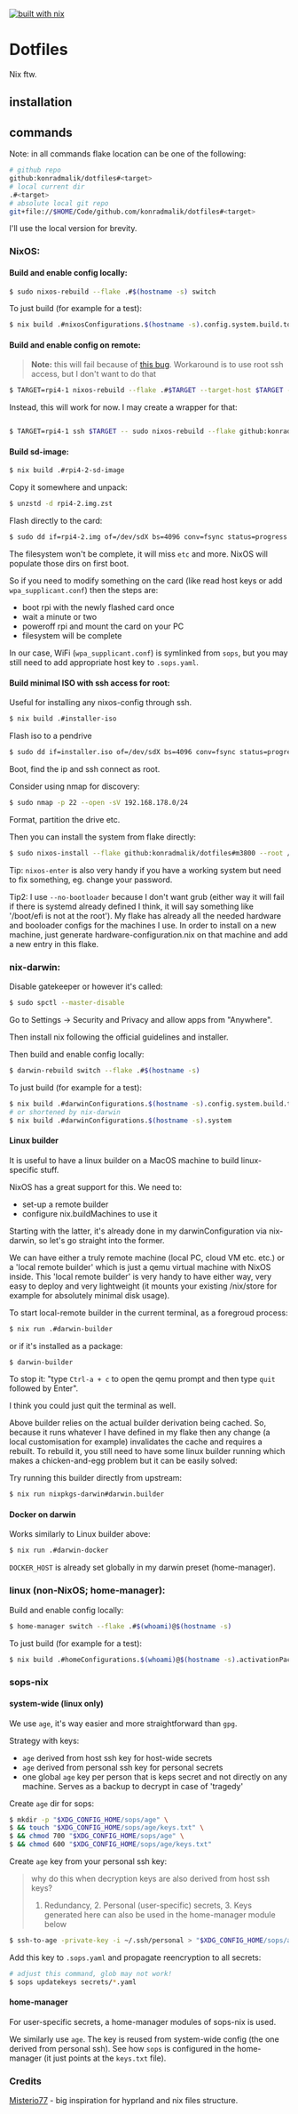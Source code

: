 [![built with nix](https://builtwithnix.org/badge.svg)](https://builtwithnix.org)

# Dotfiles

Nix ftw.

## installation

## commands

Note: in all commands flake location can be one of the following:

```bash
# github repo
github:konradmalik/dotfiles#<target>
# local current dir
.#<target>
# absolute local git repo
git+file://$HOME/Code/github.com/konradmalik/dotfiles#<target>
```

I'll use the local version for brevity.

### NixOS:

#### Build and enable config locally:

```bash
$ sudo nixos-rebuild --flake .#$(hostname -s) switch
```

To just build (for example for a test):

```bash
$ nix build .#nixosConfigurations.$(hostname -s).config.system.build.toplevel
```

#### Build and enable config on remote:

> **Note:** this will fail because of [this bug](https://github.com/NixOS/nixpkgs/issues/118655).
> Workaround is to use root ssh access, but I don't want to do that

```bash
$ TARGET=rpi4-1 nixos-rebuild --flake .#$TARGET --target-host $TARGET --build-host $TARGET --use-remote-sudo boot
```

Instead, this will work for now. I may create a wrapper for that:

```bash

$ TARGET=rpi4-1 ssh $TARGET -- sudo nixos-rebuild --flake github:konradmalik/dotfiles#$TARGET boot
```

#### Build sd-image:

```bash
$ nix build .#rpi4-2-sd-image
```

Copy it somewhere and unpack:

```bash
$ unzstd -d rpi4-2.img.zst
```

Flash directly to the card:

```bash
$ sudo dd if=rpi4-2.img of=/dev/sdX bs=4096 conv=fsync status=progress
```

The filesystem won't be complete, it will miss `etc` and more. NixOS will populate those dirs on first boot.

So if you need to modify something on the card (like read host keys or add `wpa_supplicant.conf`) then the steps are:

- boot rpi with the newly flashed card once
- wait a minute or two
- poweroff rpi and mount the card on your PC
- filesystem will be complete

In our case, WiFi (`wpa_supplicant.conf`) is symlinked from `sops`, but you may still need to add appropriate host key to `.sops.yaml`.

#### Build minimal ISO with ssh access for root:

Useful for installing any nixos-config through ssh.

```bash
$ nix build .#installer-iso
```

Flash iso to a pendrive

```bash
$ sudo dd if=installer.iso of=/dev/sdX bs=4096 conv=fsync status=progress
```

Boot, find the ip and ssh connect as root.

Consider using nmap for discovery:

```bash
$ sudo nmap -p 22 --open -sV 192.168.178.0/24
```

Format, partition the drive etc.

Then you can install the system from flake directly:

```bash
$ sudo nixos-install --flake github:konradmalik/dotfiles#m3800 --root /mnt --no-bootloader
```

Tip: `nixos-enter` is also very handy if you have a working system but need to fix something, eg. change your password.

Tip2: I use `--no-bootloader` because I don't want grub (either way it will fail if there is systemd already defined I think,
it will say something like '/boot/efi is not at the root'). My flake has already all the needed hardware and booloader configs for the machines I use.
In order to install on a new machine, just generate hardware-configuration.nix on that machine and add a new entry in this flake.

### nix-darwin:

Disable gatekeeper or however it's called:

```bash
$ sudo spctl --master-disable
```

Go to Settings -> Security and Privacy and allow apps from "Anywhere".

Then install nix following the official guidelines and installer.

Then build and enable config locally:

```bash
$ darwin-rebuild switch --flake .#$(hostname -s)
```

To just build (for example for a test):

```bash
$ nix build .#darwinConfigurations.$(hostname -s).config.system.build.toplevel
# or shortened by nix-darwin
$ nix build .#darwinConfigurations.$(hostname -s).system
```

#### Linux builder

It is useful to have a linux builder on a MacOS machine to build linux-specific stuff.

NixOS has a great support for this. We need to:

- set-up a remote builder
- configure nix.buildMachines to use it

Starting with the latter, it's already done in my darwinConfiguration via nix-darwin, so let's go straight into the former.

We can have either a truly remote machine (local PC, cloud VM etc. etc.) or a 'local remote builder' which is just a qemu virtual machine with
NixOS inside. This 'local remote builder' is very handy to have either way, very easy to deploy and very lightweight
(it mounts your existing /nix/store for example for absolutely minimal disk usage).

To start local-remote builder in the current terminal, as a foregroud process:

```bash
$ nix run .#darwin-builder
```

or if it's installed as a package:

```bash
$ darwin-builder
```

To stop it: "type `Ctrl-a + c` to open the qemu prompt and then type `quit` followed by Enter".

I think you could just quit the terminal as well.

Above builder relies on the actual builder derivation being cached. So, because it runs whatever I have defined in my flake
then any change (a local customisation for example) invalidates the cache and requires a rebuilt. To rebuild it, you
still need to have some linux builder running which makes a chicken-and-egg problem but it can be easily solved:

Try running this builder directly from upstream:

```bash
$ nix run nixpkgs-darwin#darwin.builder
```

#### Docker on darwin

Works similarly to Linux builder above:

```bash
$ nix run .#darwin-docker
```

`DOCKER_HOST` is already set globally in my darwin preset (home-manager).

### linux (non-NixOS; home-manager):

Build and enable config locally:

```bash
$ home-manager switch --flake .#$(whoami)@$(hostname -s)
```

To just build (for example for a test):

```bash
$ nix build .#homeConfigurations.$(whoami)@$(hostname -s).activationPackage
```

### sops-nix

#### system-wide (linux only)

We use `age`, it's way easier and more straightforward than `gpg`.

Strategy with keys:

- `age` derived from host ssh key for host-wide secrets
- `age` derived from personal ssh key for personal secrets
- one global `age` key per person that is keps secret and not directly on any machine. Serves as a backup to decrypt in case of 'tragedy'

Create `age` dir for sops:

```bash
$ mkdir -p "$XDG_CONFIG_HOME/sops/age" \
$ && touch "$XDG_CONFIG_HOME/sops/age/keys.txt" \
$ && chmod 700 "$XDG_CONFIG_HOME/sops/age" \
$ && chmod 600 "$XDG_CONFIG_HOME/sops/age/keys.txt"
```

Create `age` key from your personal ssh key:

> why do this when decryption keys are also derived from host ssh keys?
>
> 1. Redundancy, 2. Personal (user-specific) secrets, 3. Keys generated here can also be used in the home-manager module below

```bash
$ ssh-to-age -private-key -i ~/.ssh/personal > "$XDG_CONFIG_HOME/sops/age/keys.txt"
```

Add this key to `.sops.yaml` and propagate reencryption to all secrets:

```bash
# adjust this command, glob may not work!
$ sops updatekeys secrets/*.yaml
```

#### home-manager

For user-specific secrets, a home-manager modules of sops-nix is used.

We similarly use `age`. The key is reused from system-wide config (the one derived from personal ssh).
See how `sops` is configured in the home-manager (it just points at the `keys.txt` file).

### Credits

[Misterio77](https://github.com/Misterio77/nix-config) - big inspiration for hyprland and nix files structure.
